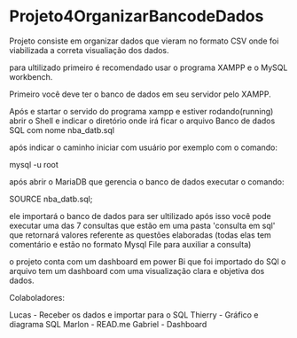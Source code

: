 # Projeto4OrganizarBancodeDados
Projeto consiste em organizar dados que vieram no formato CSV onde foi viabilizada a correta visualiação dos dados.

para ultilizado primeiro é recomendado usar o programa XAMPP e o MySQL workbench.

Primeiro você deve ter o banco de dados em seu servidor pelo XAMPP.

Após  e startar o servido do programa xampp e estiver rodando(running) abrir o Shell e indicar o diretório onde irá ficar o arquivo Banco de dados SQL com nome nba_datb.sql

após indicar o caminho iniciar com usuário por exemplo com o comando:

mysql -u root

após abrir o MariaDB que gerencia o banco de dados executar o comando:

SOURCE nba_datb.sql;

ele importará o banco de dados para ser ultilizado após isso você pode executar uma das 7 consultas que estão em uma pasta 'consulta em sql' que retornará valores referente as questões elaboradas (todas elas tem comentário e estão no formato Mysql File para auxiliar a consulta)

o projeto conta com um dashboard em power Bi que foi importado do SQl o arquivo tem um dashboard com uma visualização clara e objetiva dos dados.

Colaboladores:

Lucas - Receber os dados e importar para o SQL
Thierry - Gráfico e diagrama SQL
Marlon - READ.me
Gabriel - Dashboard
